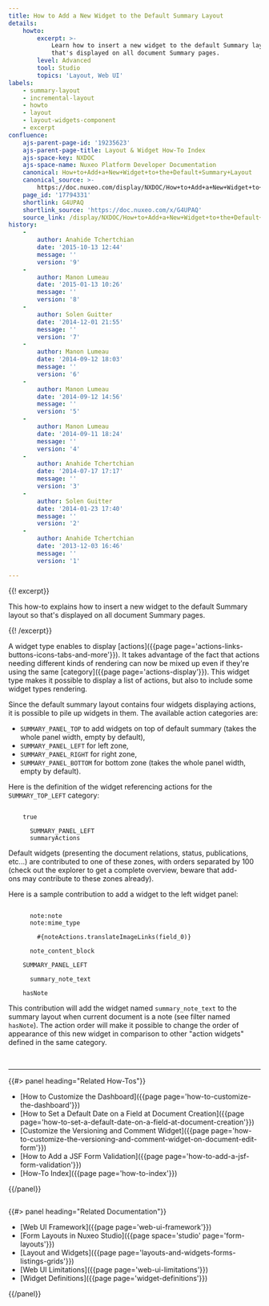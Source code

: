 ```yaml
---
title: How to Add a New Widget to the Default Summary Layout
details:
    howto:
        excerpt: >-
            Learn how to insert a new widget to the default Summary layout so
            that's displayed on all document Summary pages.
        level: Advanced
        tool: Studio
        topics: 'Layout, Web UI'
labels:
    - summary-layout
    - incremental-layout
    - howto
    - layout
    - layout-widgets-component
    - excerpt
confluence:
    ajs-parent-page-id: '19235623'
    ajs-parent-page-title: Layout & Widget How-To Index
    ajs-space-key: NXDOC
    ajs-space-name: Nuxeo Platform Developer Documentation
    canonical: How+to+Add+a+New+Widget+to+the+Default+Summary+Layout
    canonical_source: >-
        https://doc.nuxeo.com/display/NXDOC/How+to+Add+a+New+Widget+to+the+Default+Summary+Layout
    page_id: '17794331'
    shortlink: G4UPAQ
    shortlink_source: 'https://doc.nuxeo.com/x/G4UPAQ'
    source_link: /display/NXDOC/How+to+Add+a+New+Widget+to+the+Default+Summary+Layout
history:
    - 
        author: Anahide Tchertchian
        date: '2015-10-13 12:44'
        message: ''
        version: '9'
    - 
        author: Manon Lumeau
        date: '2015-01-13 10:26'
        message: ''
        version: '8'
    - 
        author: Solen Guitter
        date: '2014-12-01 21:55'
        message: ''
        version: '7'
    - 
        author: Manon Lumeau
        date: '2014-09-12 18:03'
        message: ''
        version: '6'
    - 
        author: Manon Lumeau
        date: '2014-09-12 14:56'
        message: ''
        version: '5'
    - 
        author: Manon Lumeau
        date: '2014-09-11 18:24'
        message: ''
        version: '4'
    - 
        author: Anahide Tchertchian
        date: '2014-07-17 17:17'
        message: ''
        version: '3'
    - 
        author: Solen Guitter
        date: '2014-01-23 17:40'
        message: ''
        version: '2'
    - 
        author: Anahide Tchertchian
        date: '2013-12-03 16:46'
        message: ''
        version: '1'

---
```

{{! excerpt}}

This how-to explains how to insert a new widget to the default Summary layout so that's displayed on all document Summary pages.

{{! /excerpt}}

A widget type enables to display [actions]({{page page='actions-links-buttons-icons-tabs-and-more'}}). It takes advantage of the fact that actions needing different kinds of rendering can now be mixed up even if they're using the same [category]({{page page='actions-display'}}). This widget type makes it possible to display a list of actions, but also to include some widget types rendering.

Since the default summary layout contains four widgets displaying actions, it is possible to pile up widgets in them. The available action categories are:

*   `SUMMARY_PANEL_TOP` to add widgets on top of default summary (takes the whole panel width, empty by default),
*   `SUMMARY_PANEL_LEFT` for left zone,
*   `SUMMARY_PANEL_RIGHT` for right zone,
*   `SUMMARY_PANEL_BOTTOM` for bottom zone (takes the whole panel width, empty by default).

Here is the definition of the widget referencing actions for the `SUMMARY_TOP_LEFT` category:

```

    true

      SUMMARY_PANEL_LEFT
      summaryActions

```

Default widgets (presenting the document relations, status, publications, etc...) are contributed to one of these zones, with orders separated by 100 (check out the explorer to get a complete overview, beware that add-ons&nbsp;may contribute to these zones already).

Here is a sample contribution to add a widget to the left widget panel:

```

      note:note
      note:mime_type

        #{noteActions.translateImageLinks(field_0)}

      note_content_block

    SUMMARY_PANEL_LEFT

      summary_note_text

    hasNote

```

This contribution will add the widget named `summary_note_text` to the summary layout when current document is a note (see filter named `hasNote`).
The action order will make it possible to change the order of appearance of this new widget in comparison to other "action widgets" defined in the same category.

&nbsp;

* * *

<div class="row" data-equalizer="" data-equalize-on="medium">

<div class="column medium-6">{{#> panel heading="Related How-Tos"}}

*   [How to Customize the Dashboard]({{page page='how-to-customize-the-dashboard'}})
*   [How to Set a Default Date on a Field at Document Creation]({{page page='how-to-set-a-default-date-on-a-field-at-document-creation'}})
*   [Customize the Versioning and Comment Widget]({{page page='how-to-customize-the-versioning-and-comment-widget-on-document-edit-form'}})
*   [How to Add a JSF Form Validation]({{page page='how-to-add-a-jsf-form-validation'}})
*   [How-To Index]({{page page='how-to-index'}})

{{/panel}}</div>

<div class="column medium-6">{{#> panel heading="Related Documentation"}}

*   [Web UI Framework]({{page page='web-ui-framework'}})
*   [Form Layouts in Nuxeo Studio]({{page space='studio' page='form-layouts'}})
*   [Layout and Widgets]({{page page='layouts-and-widgets-forms-listings-grids'}})
*   [Web UI Limitations]({{page page='web-ui-limitations'}})
*   [Widget Definitions]({{page page='widget-definitions'}})

{{/panel}}</div>

</div>